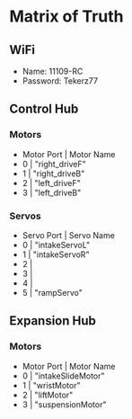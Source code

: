 # Matrix of Truth

## WiFi
* Name: 11109-RC
* Password: Tekerz77

## Control Hub

### Motors
* Motor Port | Motor Name
* 0          | "right_driveF"
* 1          | "right_driveB"
* 2          | "left_driveF"
* 3          | "left_driveB"

### Servos
* Servo Port | Servo Name
* 0          | "intakeServoL"
* 1          | "intakeServoR"
* 2          | 
* 3          |
* 4          |
* 5          | "rampServo"

## Expansion Hub

### Motors
* Motor Port | Motor Name
* 0          | "intakeSlideMotor"
* 1          | "wristMotor"
* 2          | "liftMotor"
* 3          | "suspensionMotor"

